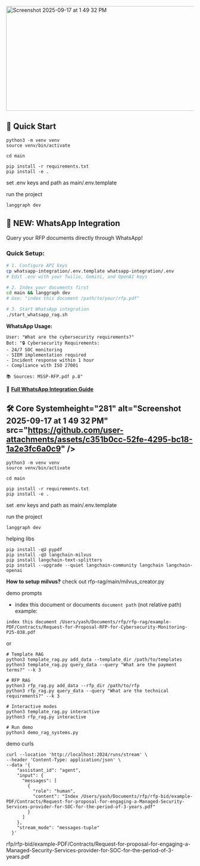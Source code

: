 
<img width="952" height="281" alt="Screenshot 2025-09-17 at 1 49 32 PM" src="https://github.com/user-attachments/assets/c351b0cc-52fe-4295-bc18-1a2e3fc6a0c9" />

## 🚀 Quick Start

```
python3 -m venv venv
source venv/bin/activate

cd main

pip install -r requirements.txt
pip install -e .
```
set .env keys and path as main/.env.template

run the project 
```
langgraph dev
```

## 📱 NEW: WhatsApp Integration

Query your RFP documents directly through WhatsApp! 

### Quick Setup:
```bash
# 1. Configure API keys
cp whatsapp-integration/.env.template whatsapp-integration/.env
# Edit .env with your Twilio, Gemini, and OpenAI keys

# 2. Index your documents first
cd main && langgraph dev
# Use: "index this document /path/to/your/rfp.pdf"

# 3. Start WhatsApp integration  
./start_whatsapp_rag.sh
```

**WhatsApp Usage:**
```
User: "What are the cybersecurity requirements?"
Bot: "🔒 Cybersecurity Requirements:
- 24/7 SOC monitoring
- SIEM implementation required
- Incident response within 1 hour
- Compliance with ISO 27001

📚 Sources: MSSP-RFP.pdf p.8"
```

📖 **[Full WhatsApp Integration Guide](whatsapp-integration/README.md)**

## 🛠️ Core Systemheight="281" alt="Screenshot 2025-09-17 at 1 49 32 PM" src="https://github.com/user-attachments/assets/c351b0cc-52fe-4295-bc18-1a2e3fc6a0c9" />

```
python3 -m venv venv
source venv/bin/activate

cd main

pip install -r requirements.txt
pip install -e .
```
set .env keys and path as main/.env.template

run the project 
```
langgraph dev
```

helping libs
```
pip install -qU pypdf
pip install -qU langchain-milvus
pip install langchain-text-splitters
pip install --upgrade --quiet langchain-community langchain langchain-openai
```

**How to setup milvus?**
check out rfp-rag/main/milvus_creator.py

demo prompts

- index this document or documents `document path` (not relative path)
example:
```
index this document /Users/yash/Documents/rfp/rfp-rag/example-PDF/Contracts/Request-for-Proposal-RFP-for-Cybersecurity-Monitoring-P25-038.pdf
```
or

```
# Template RAG
python3 template_rag.py add_data --template_dir /path/to/templates
python3 template_rag.py query_data --query "What are the payment terms?" --k 3

# RFP RAG  
python3 rfp_rag.py add_data --rfp_dir /path/to/rfp
python3 rfp_rag.py query_data --query "What are the technical requirements?" --k 3

# Interactive modes
python3 template_rag.py interactive
python3 rfp_rag.py interactive

# Run demo
python3 demo_rag_systems.py
```

demo curls
```
curl --location 'http://localhost:2024/runs/stream' \
--header 'Content-Type: application/json' \
--data '{
    "assistant_id": "agent",
    "input": {
      "messages": [
        {
          "role": "human",
          "content": "Index /Users/yash/Documents/rfp/rfp-bid/example-PDF/Contracts/Request-for-proposal-for-engaging-a-Managed-Security-Services-provider-for-SOC-for-the-period-of-3-years.pdf"
        }
      ]
    },
    "stream_mode": "messages-tuple"
  }'
```

rfp/rfp-bid/example-PDF/Contracts/Request-for-proposal-for-engaging-a-Managed-Security-Services-provider-for-SOC-for-the-period-of-3-years.pdf